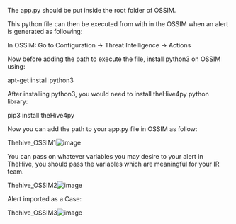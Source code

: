The app.py should be put inside the root folder of OSSIM.

This python file can then be executed from with in the OSSIM when an alert is generated as following:

In OSSIM:
Go to Configuration -> Threat Intelligence -> Actions 

Now before adding the path to execute the file, install python3 on OSSIM using: 

apt-get install python3 

After installing python3, you would need to install theHive4py python library:

pip3 install theHive4py 

Now you can add the path to your app.py file in OSSIM as follow:

Thehive_OSSIM1![image](https://user-images.githubusercontent.com/33244888/111288973-80c34880-8666-11eb-8e69-157516ead5a7.png)

You can pass on whatever variables you may desire to your alert in TheHive, you should pass the variables which are meaningful for your IR team.

Thehive_OSSIM2![image](https://user-images.githubusercontent.com/33244888/111290499-08f61d80-8668-11eb-90c1-00d7d8117d2f.png)

Alert imported as a Case:

Thehive_OSSIM3![image](https://user-images.githubusercontent.com/33244888/111291005-8a4db000-8668-11eb-917b-f26d6d9ea895.png)
